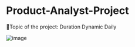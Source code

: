 # Product-Analyst-Project

📝Topic of the project: Duration Dynamic Daily


![image](https://github.com/Bversleg/Product-Analyst-Project/assets/126020538/761fc5b2-3069-4706-b43b-b2692f92f9b3)

